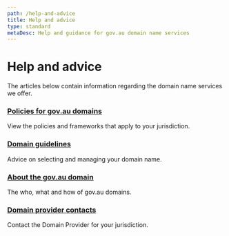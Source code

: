 ```yaml
---
path: /help-and-advice
title: Help and advice
type: standard
metaDesc: Help and guidance for gov.au domain name services
---
```

<div class="container-fluid">

  # Help and advice

  <div class="row">
    <p class="intro">
      The articles below contain information regarding the domain name services we offer.
    </p>
  </div>
  <div class="row">
    <div class="match-height">
      <div class="col-md-3">
        <div class="au-card au-body au-card--shadow au-card--clickable">
          <div class="au-card__inner">
            <h3 class="au-card__title"><a class="au-card--clickable__link" href="/policies">Policies for gov.au domains</a></h3>
            <p>View the policies and frameworks that apply to your jurisdiction.</p>
          </div>
        </div>
      </div>
      <div class="col-md-3">
        <div class="au-card au-body au-card--shadow au-card--clickable">
          <div class="au-card__inner">
            <h3 class="au-card__title"><a class="au-card--clickable__link" href="/help-and-advice/guidelines">Domain guidelines</a></h3>
            <p>Advice on selecting and managing your domain name.</p>
          </div>
        </div>
      </div>
      <div class="col-md-3">
        <div class="au-card au-body au-card--shadow au-card--clickable">
          <div class="au-card__inner">
            <h3 class="au-card__title"><a class="au-card--clickable__link" href="/help-and-advice/about">About the gov.au domain</a></h3>
            <p>The who, what and how of gov.au domains.</p>
          </div>
        </div>
      </div>
      <div class="col-md-3">
        <div class="au-card au-body au-card--shadow au-card--clickable">
          <div class="au-card__inner">
            <h3 class="au-card__title"><a class="au-card--clickable__link" href="/contact">Domain provider contacts</a></h3>
            <p>Contact the Domain Provider for your jurisdiction.</p>
          </div>
        </div>
      </div>
      </div>
    </div>
</div